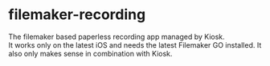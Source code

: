 # filemaker-recording
The filemaker based paperless recording app managed by Kiosk.  
It works only on the latest iOS and needs the latest Filemaker GO installed.
It also only makes sense in combination with Kiosk.